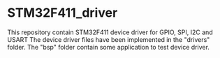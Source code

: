 # STM32F411_driver
This repository contain STM32F411 device driver for GPIO, SPI, I2C and USART
The device driver files have been implemented in the "drivers" folder.
The "bsp" folder contain some application to test device driver.
